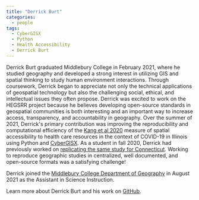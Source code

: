 ```yaml
---
title: "Derrick Burt"
categories:
  - people
tags:
  - CyberGISX
  - Python
  - Health Accessibility
  - Derrick Burt
---
```


Derrick Burt graduated Middlebury College in February 2021, where he studied geography and developed a strong interest in utilizing GIS and spatial thinking to study human environment interactions.
Through coursework, Derrick began to appreciate not only the technical applications of geospatial technology but also the challenging social, ethical, and intellectual issues they often propose.
Derrick was excited to work on the HEGSRR project because he believes developing open-source standards in geospatial communities is both interesting and an important way to increase access, transparency, and accountability in geography.
Over the summer of 2021, Derrick's primary contribution was improving the reproducibility and computational efficiency of the [Kang et al 2020](https://github.com/HEGSRR/RPr-Kang-2020) measure of spatial accessibility to health care resources in the context of COVID-19 in Illinois using Python and [CyberGISX](https://cybergisxhub.cigi.illinois.edu/).
As a student in fall 2020, Derrick had previously worked on [replicating the same study for Connecticut](https://cybergisxhub.cigi.illinois.edu/blog/middlebury-college-students-reproduce-and-replicate-covid-19-health-care-resource-accessibility-study/).
Working to reproduce geographic studies in centralized, well documented, and open-source formats was a satisfying challenge!

Derrick joined the [Middlebury College Department of Geography](http://www.middlebury.edu/academics/geog) in August 2021 as the Assistant in Science Instruction.

Learn more about Derrick Burt and his work on [GitHub](https://derrickburt.github.io/).
